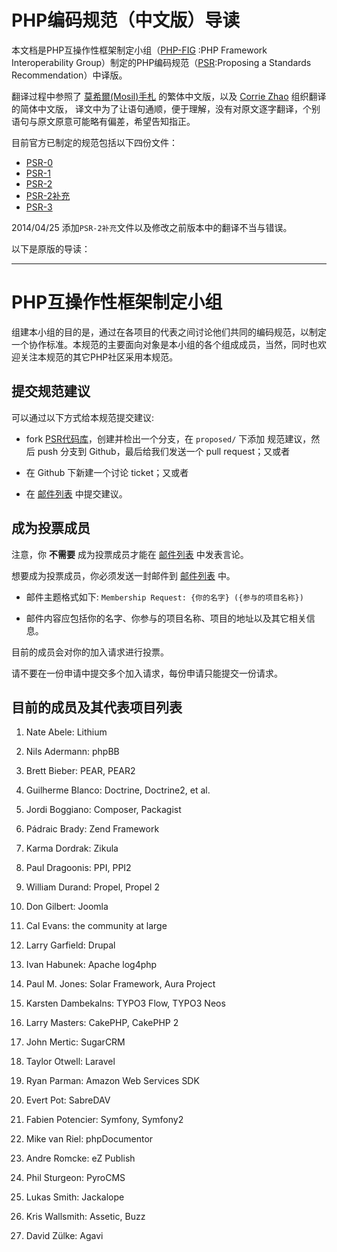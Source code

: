 PHP编码规范（中文版）导读
====================================
本文档是PHP互操作性框架制定小组（[PHP-FIG][] :PHP Framework Interoperability Group）制定的PHP编码规范（[PSR][]:Proposing a Standards Recommendation）中译版。

翻译过程中参照了 [莫希爾(Mosil)手札][] 的繁体中文版，以及 [Corrie Zhao][] 组织翻译的简体中文版，
译文中为了让语句通顺，便于理解，没有对原文逐字翻译，个别语句与原文原意可能略有偏差，希望告知指正。

目前官方已制定的规范包括以下四份文件：

  - [PSR-0](https://github.com/PizzaLiu/PHP-FIG/blob/master/PSR-0-cn.md)
  - [PSR-1](https://github.com/PizzaLiu/PHP-FIG/blob/master/PSR-1-basic-coding-standard-cn.md)
  - [PSR-2](https://github.com/PizzaLiu/PHP-FIG/blob/master/PSR-2-coding-style-guide-cn.md)
  - [PSR-2补充](https://github.com/PizzaLiu/PHP-FIG/blob/master/PSR-2-coding-style-guide-meta-cn.md)
  - [PSR-3](https://github.com/PizzaLiu/PHP-FIG/blob/master/PSR-3-logger-interface-cn.md)



2014/04/25    添加`PSR-2补充`文件以及修改之前版本中的翻译不当与错误。


[PHP-FIG]: https://github.com/php-fig/
[PSR]: https://github.com/php-fig/fig-standards
[莫希爾(Mosil)手札]: https://github.com/mosil/fig-standards
[Corrie Zhao]: https://github.com/hfcorriez/fig-standards


以下是原版的导读：

---------------

PHP互操作性框架制定小组
====================================

组建本小组的目的是，通过在各项目的代表之间讨论他们共同的编码规范，以制定一个协作标准。本规范的主要面向对象是本小组的各个组成成员，当然，同时也欢迎关注本规范的其它PHP社区采用本规范。


提交规范建议
------------------------------------

可以通过以下方式给本规范提交建议:

- fork [PSR代码库][]，创建并检出一个分支，在 `proposed/` 下添加 规范建议，然后 push 分支到 Github，最后给我们发送一个 pull request；又或者

- 在 Github 下新建一个讨论 ticket；又或者

- 在 [邮件列表][] 中提交建议。

[邮件列表]: http://groups.google.com/group/php-fig/
[PSR代码库]: https://github.com/php-fig/fig-standards

成为投票成员
---------------------

注意，你 **不需要** 成为投票成员才能在 [邮件列表][] 中发表言论。

想要成为投票成员，你必须发送一封邮件到 [邮件列表][] 中。

- 邮件主题格式如下: `Membership Request: {你的名字} ({参与的项目名称})`

- 邮件内容应包括你的名字、你参与的项目名称、项目的地址以及其它相关信息。
  
目前的成员会对你的加入请求进行投票。

请不要在一份申请中提交多个加入请求，每份申请只能提交一份请求。


目前的成员及其代表项目列表
--------------

1. Nate Abele: Lithium

1. Nils Adermann: phpBB

1. Brett Bieber: PEAR, PEAR2
    
1. Guilherme Blanco: Doctrine, Doctrine2, et al.

1. Jordi Boggiano: Composer, Packagist

1. Pádraic Brady: Zend Framework

1. Karma Dordrak: Zikula

1. Paul Dragoonis: PPI, PPI2

1. William Durand: Propel, Propel 2

1. Don Gilbert: Joomla

1. Cal Evans: the community at large

1. Larry Garfield: Drupal

1. Ivan Habunek: Apache log4php

1. Paul M. Jones: Solar Framework, Aura Project

1. Karsten Dambekalns: TYPO3 Flow, TYPO3 Neos

1. Larry Masters: CakePHP, CakePHP 2

1. John Mertic: SugarCRM

1. Taylor Otwell: Laravel

1. Ryan Parman: Amazon Web Services SDK

1. Evert Pot: SabreDAV

1. Fabien Potencier: Symfony, Symfony2

1. Mike van Riel: phpDocumentor

1. Andre Romcke: eZ Publish

1. Phil Sturgeon: PyroCMS

1. Lukas Smith: Jackalope

1. Kris Wallsmith: Assetic, Buzz

1. David Zülke: Agavi